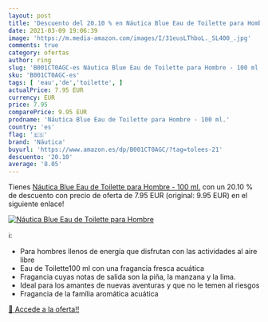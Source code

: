 ```yaml
---
layout: post
title: 'Descuento del 20.10 % en Náutica Blue Eau de Toilette para Hombre'
date: 2021-03-09 19:06:39
image: 'https://m.media-amazon.com/images/I/31eusLThboL._SL400_.jpg'
comments: true
category: ofertas
author: ring
slug: 'B001CT0AGC-es Náutica Blue Eau de Toilette para Hombre - 100 ml.'
sku: 'B001CT0AGC-es'
tags: [ 'eau','de','toilette', ]
actualPrice: 7.95 EUR
currency: EUR
price: 7.95
comparePrice: 9.95 EUR
prodname: 'Náutica Blue Eau de Toilette para Hombre - 100 ml.'
country: 'es'
flag: '🇪🇸'
brand: 'Náutica'
buyurl: 'https://www.amazon.es/dp/B001CT0AGC/?tag=tolees-21'
descuento: '20.10'
average: '8.05'
---
```


Tienes [Náutica Blue Eau de Toilette para Hombre - 100 ml.](https://www.amazon.es/dp/B001CT0AGC/?tag=tolees-21) con un 20.10 % de descuento con precio de oferta de 7.95 EUR (original: 9.95 EUR) en el siguiente enlace!

[![Náutica Blue Eau de Toilette para Hombre](https://m.media-amazon.com/images/I/31eusLThboL._SL400_.jpg)](https://www.amazon.es/dp/B001CT0AGC/?tag=tolees-21)

ℹ️:

- Para hombres llenos de energía que disfrutan con las actividades al aire libre
- Eau de Toilette100 ml con una fragancia fresca acuática
- Fragancia cuyas notas de salida son la piña, la manzana y la lima.
- Ideal para los amantes de nuevas aventuras y que no le temen al riesgos
- Fragancia de la família aromática acuática

[🛒 Accede a la oferta!!](https://www.amazon.es/dp/B001CT0AGC/?tag=tolees-21)
